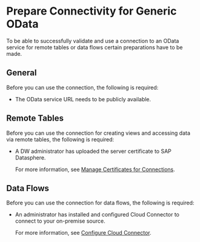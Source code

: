 <!-- loiod9c43a2dd2b340c48e4e665967c853e8 -->

# Prepare Connectivity for Generic OData

To be able to successfully validate and use a connection to an OData service for remote tables or data flows certain preparations have to be made.



<a name="loiod9c43a2dd2b340c48e4e665967c853e8__prereq_general_OData"/>

## General

Before you can use the connection, the following is required:

-   The OData service URL needs to be publicly available.




<a name="loiod9c43a2dd2b340c48e4e665967c853e8__prereq_rt_OData"/>

## Remote Tables

Before you can use the connection for creating views and accessing data via remote tables, the following is required:

-   A DW administrator has uploaded the server certificate to SAP Datasphere.

    For more information, see [Manage Certificates for Connections](manage-certificates-for-connections-46f5467.md).




<a name="loiod9c43a2dd2b340c48e4e665967c853e8__prereq_df_OData"/>

## Data Flows

Before you can use the connection for data flows, the following is required:

-   An administrator has installed and configured Cloud Connector to connect to your on-premise source.

    For more information, see [Configure Cloud Connector](configure-cloud-connector-f289920.md).


